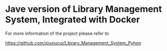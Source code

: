 <h1>Jave version of Library Management System, Integrated with Docker</h1>

For more information of the project please refer to

https://github.com/xiuxiucui/Library_Management_System_Pyhon
